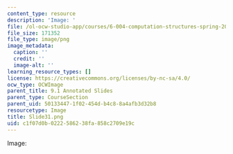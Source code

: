 ```yaml
---
content_type: resource
description: 'Image: '
file: /ol-ocw-studio-app/courses/6-004-computation-structures-spring-2017/c1f07d0b0222586238fa858c2709e19c_Slide31.png
file_size: 171352
file_type: image/png
image_metadata:
  caption: ''
  credit: ''
  image-alt: ''
learning_resource_types: []
license: https://creativecommons.org/licenses/by-nc-sa/4.0/
ocw_type: OCWImage
parent_title: 9.1 Annotated Slides
parent_type: CourseSection
parent_uid: 50133447-1f02-454d-b4c8-8a4afb3d32b8
resourcetype: Image
title: Slide31.png
uid: c1f07d0b-0222-5862-38fa-858c2709e19c
---
```

Image: 